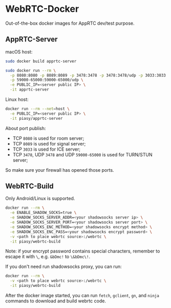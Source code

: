 # WebRTC-Docker

Out-of-the-box docker images for AppRTC dev/test purpose.

## AppRTC-Server

macOS host:

``` bash
sudo docker build apprtc-server

sudo docker run --rm \
  -p 8080:8080 -p 8089:8089 -p 3478:3478 -p 3478:3478/udp -p 3033:3033 \
  -p 59000-65000:59000-65000/udp \
  -e PUBLIC_IP=<server public IP> \
  -it apprtc-server
```

Linux host:

``` bash
docker run --rm --net=host \
  -e PUBLIC_IP=<server public IP> \
  -it piasy/apprtc-server
```

About port publish:

+ TCP `8080` is used for room server;
+ TCP `8089` is used for signal server;
+ TCP `3033` is used for ICE server;
+ TCP `3478`, UDP `3478` and UDP `59000-65000` is used for TURN/STUN server;

So make sure your firewall has opened those ports.

## WebRTC-Build

Only Android/Linux is supported.

``` bash
docker run --rm \
  -e ENABLE_SHADOW_SOCKS=true \
  -e SHADOW_SOCKS_SERVER_ADDR=<your shadowsocks server ip> \
  -e SHADOW_SOCKS_SERVER_PORT=<your shadowsocks server port> \
  -e SHADOW_SOCKS_ENC_METHOD=<your shadowsocks encrypt method> \
  -e SHADOW_SOCKS_ENC_PASS=<your shadowsocks encrypt password> \
  -v <path to place webrtc source>:/webrtc \
  -it piasy/webrtc-build
```

Note: if your encrypt password contains special characters, remember to escape it with `\`, e.g. `&bDmc!` to `\&bDmc\!`.

If you don't need run shadowsocks proxy, you can run:

``` bash
docker run --rm \
  -v <path to place webrtc source>:/webrtc \
  -it piasy/webrtc-build
```

After the docker image started, you can run `fetch`, `gclient`, `gn`, and `ninja` commands to download and build webrtc code.
